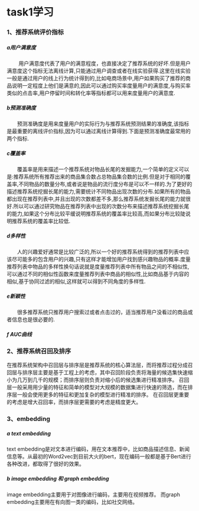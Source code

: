 # task1学习
### 1、推荐系统评价指标
##### a用户满意度
&ensp;&ensp;&ensp;&ensp; 用户满意度代表了用户的满意程度，也直接决定了推荐系统的好坏.但是用户满意度这个指标无法离线计算,只能通过用户调查或者在线实验获得.这里在线实验一般是通过用户的线上行为统计得到的,比如电商场景中,用户如果购买了推荐的商品说明一定程度上他们是满意的,因此可以通过购买率度量用户的满意度,与购买率类似的点击率,用户停留时间和转化率等指标都可以用来度量用户的满意度.
##### b预测准确度
&ensp;&ensp;&ensp;&ensp;预测准确度是用来度量用户的实际行为与推荐系统预测结果的准确度,该指标是最重要的离线评价指标,因为可以通过离线计算得到.下面是预测准确度最常用的两个指标.
##### c覆盖率
&ensp;&ensp;&ensp;&ensp;覆盖率是用来描述一个推荐系统对物品长尾的发掘能力,一个简单的定义可以是:推荐系统所有推荐出来的商品集合数占总物品集合数的比例.但是对于相同的覆盖率,不同物品的数量分布,或者说是物品的流行度分布是可以不一样的.为了更好的描述推荐系统挖掘长尾的能力,需要统计不同物品出现次数的分布.如果所有的物品都出现在推荐列表中,并且出现的次数都差不多,那么推荐系统发掘长尾的能力就很好.所以可以通过研究物品在推荐列表中出现的次数分布来描述推荐系统挖掘长尾的能力,如果这个分布比较平缓说明推荐系统的覆盖率比较高,而如果分布比较陡说明推荐系统的覆盖率比较低.
##### d多样性
&ensp;&ensp;&ensp;&ensp;人的兴趣爱好通常是比较广泛的,所以一个好的推荐系统得到的推荐列表中应该尽可能多的包含用户的兴趣,只有这样才能增加用户找到感兴趣物品的概率.度量推荐列表中物品的多样性换句话说就是度量推荐列表中所有物品之间的不相似性,可以通过不同的相似性函数来度量推荐列表中商品的相似性,比如商品基于内容的相似,基于协同过滤的相似,这样就可以得到不同角度的多样性.
##### e新颖性
&ensp;&ensp;&ensp;&ensp;很多推荐系统只推荐用户搜索过或者点击过的，适当推荐用户没看过的商品或者信息也是很必要的.
##### f AUC曲线
### 2、推荐系统召回及排序
在推荐系统架构中召回层与排序层是推荐系统的核心算法层，而将推荐过程分成召回层与排序层主要是基于工程上的考虑，其中召回阶段负责将海量的候选集快速缩小为几万到几千的规模；而排序层则负责对缩小后的候选集进行精准排序。
召回层一般采用用少量的特征和简单的模型对大规模的数据集进行快速的筛选，而在排序层一般会使用更多的特征和更加复杂的模型进行精准的排序。
在召回层更重要的考虑是增大召回率，而排序层更需要的考虑是精度更大。
### 3、embedding
##### a text embedding
text embedding是对文本进行编码，用在文本推荐中，比如商品描述信息、新闻信息等。从最初的Word2vec到目前大火的bert，现在编码一般都是基于Bert进行各种改进，都取得了很好的效果。
##### b image embedding 和 graph embedding
image embedding主要用于对图像进行编码，主要用在视频推荐。
而graph embedding主要用在有向图一类的编码，比如社交网络。
